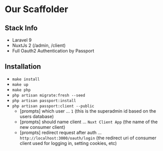 # Our Scaffolder

## Stack Info

- Laravel 9
- NuxtJs 2 (/admin, /client)
- Full Oauth2 Authentication by Passport

## Installation

- `make install`
- `make up`
- `make php`
- `php artisan migrate:fresh --seed`
- `php artisan passport:install`
- `php artisan passport:client --public`
  - [prompts] which user ... `1` (this is the superadmin id based on the users database)
  - [prompts] should name client ... `Nuxt Client App` (the name of the new consumer client)
  - [prompts] redirect request after auth ... `http://localhost:3000/oauth/login` (the redirect uri of consumer client used for logging in, setting cookies, etc)